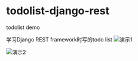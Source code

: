# todolist-django-rest
todolist demo

学习Django REST framework时写的todo list
![演示1](https://d3dr1ze7164817.cloudfront.net/items/2M390x3342212U0V2O2B/Screen%20recording%202017-04-22%20at%2009.01.52%20AM.gif?X-CloudApp-Visitor-Id=2748231&v=6852f503)

![演示2](https://d3dr1ze7164817.cloudfront.net/items/2E2g1u1X3X003T093A0y/Screen%20recording%202017-04-22%20at%2009.05.42%20AM.gif?X-CloudApp-Visitor-Id=2748231&v=a7068b9a)






